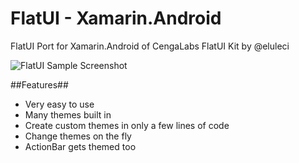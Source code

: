 FlatUI - Xamarin.Android
========================

FlatUI Port for Xamarin.Android of CengaLabs FlatUI Kit by @eluleci 

![FlatUI Sample Screenshot](https://raw.github.com/Redth/FlatUI.Xamarin.Android/master/Art/Screenshots/FlatUI-Banner.png)

##Features##
 - Very easy to use
 - Many themes built in
 - Create custom themes in only a few lines of code
 - Change themes on the fly
 - ActionBar gets themed too

